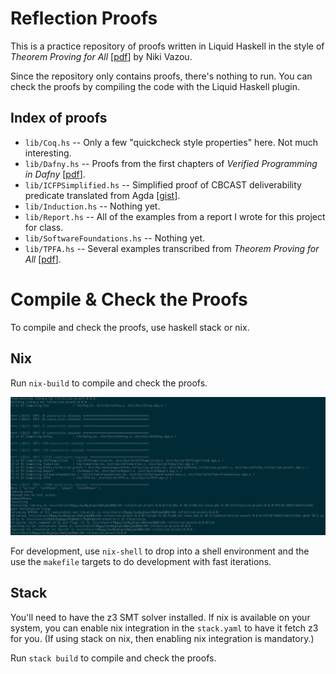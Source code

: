 # Reflection Proofs

This is a practice repository of proofs written in Liquid Haskell in the style
of _Theorem Proving for All_ [[pdf](https://arxiv.org/pdf/1806.03541.pdf)] by
Niki Vazou.

Since the repository only contains proofs, there's nothing to run. You can
check the proofs by compiling the code with the Liquid Haskell plugin.

## Index of proofs

* `lib/Coq.hs` -- Only a few "quickcheck style properties" here. Not much
  interesting.
* `lib/Dafny.hs` -- Proofs from the first chapters of _Verified Programming in
  Dafny_ [[pdf](http://www.doc.ic.ac.uk/~scd/Dafny_Material/Lectures.pdf)].
* `lib/ICFPSimplified.hs` -- Simplified proof of CBCAST deliverability
  predicate translated from Agda
  [[gist](https://gist.github.com/gshen42/19721e5086664b43ab58c3ede0855414#file-cbcast-agda)].
* `lib/Induction.hs` -- Nothing yet.
* `lib/Report.hs` -- All of the examples from a report I wrote for this project
  for class.
* `lib/SoftwareFoundations.hs` -- Nothing yet.
* `lib/TPFA.hs` -- Several examples transcribed from _Theorem Proving for All_
  [[pdf](https://arxiv.org/pdf/1806.03541.pdf)].


# Compile & Check the Proofs

To compile and check the proofs, use haskell stack or nix.

## Nix

Run `nix-build` to compile and check the proofs.

![It's safe!](build.png)

For development, use `nix-shell` to drop into a shell environment and the use
the `makefile` targets to do development with fast iterations.

## Stack

You'll need to have the z3 SMT solver installed. If nix is available on your
system, you can enable nix integration in the `stack.yaml` to have it fetch z3
for you. (If using stack on nix, then enabling nix integration is mandatory.)

Run `stack build` to compile and check the proofs.

